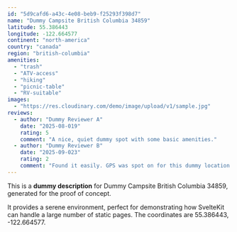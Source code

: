 ```yaml
---
id: "5d9cafd6-a43c-4e08-beb9-f25293f398d7"
name: "Dummy Campsite British Columbia 34859"
latitude: 55.386443
longitude: -122.664577
continent: "north-america"
country: "canada"
region: "british-columbia"
amenities:
  - "trash"
  - "ATV-access"
  - "hiking"
  - "picnic-table"
  - "RV-suitable"
images:
  - "https://res.cloudinary.com/demo/image/upload/v1/sample.jpg"
reviews:
  - author: "Dummy Reviewer A"
    date: "2025-08-019"
    rating: 5
    comment: "A nice, quiet dummy spot with some basic amenities."
  - author: "Dummy Reviewer B"
    date: "2025-09-023"
    rating: 2
    comment: "Found it easily. GPS was spot on for this dummy location."
---
```


This is a **dummy description** for Dummy Campsite British Columbia 34859, generated for the proof of concept.

It provides a serene environment, perfect for demonstrating how SvelteKit can handle a large number of static pages. The coordinates are 55.386443, -122.664577.
